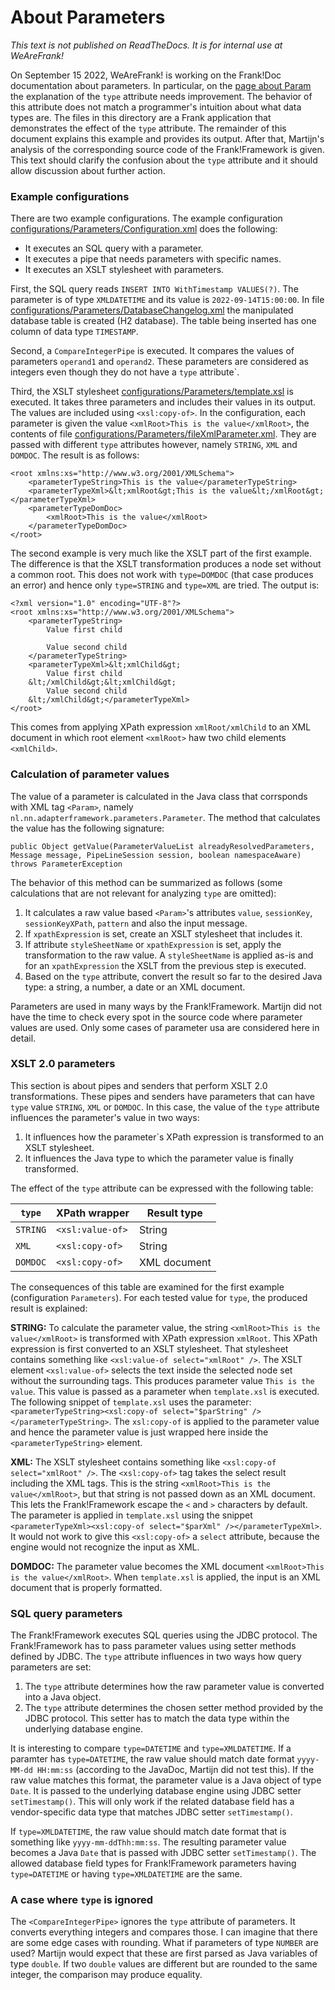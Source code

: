 # About Parameters

*This text is not published on ReadTheDocs. It is for internal use at WeAreFrank!*

On September 15 2022, WeAreFrank! is working on the Frank!Doc documentation about parameters. In particular, on the [page about Param](https://frankdoc.frankframework.org/#!/Other/Param) the explanation of the `type` attribute needs improvement. The behavior of this attribute does not match a programmer's intuition about what data types are. The files in this directory are a Frank application that demonstrates the effect of the `type` attribute. The remainder of this document explains this example and provides its output. After that, Martijn's analysis of the corresponding source code of the Frank!Framework is given. This text should clarify the confusion about the `type` attribute and it should allow discussion about further action.

### Example configurations

There are two example configurations. The example configuration [configurations/Parameters/Configuration.xml](/configurations/Parameters/Configuration.xml) does the following:

* It executes an SQL query with a parameter.
* It executes a pipe that needs parameters with specific names.
* It executes an XSLT stylesheet with parameters.

First, the SQL query reads `INSERT INTO WithTimestamp VALUES(?)`. The parameter is of type `XMLDATETIME` and its value is `2022-09-14T15:00:00`. In file [configurations/Parameters/DatabaseChangelog.xml](/configurations/Parameters/DatabaseChangelog.xml) the manipulated database table is created (H2 database). The table being inserted has one column of data type `TIMESTAMP`.

Second, a `CompareIntegerPipe` is executed. It compares the values of parameters `operand1` and `operand2`. These parameters are considered as integers even though they do not have a `type` attribute`.

Third, the XSLT stylesheet [configurations/Parameters/template.xsl](/configurations/Parameters/template.xsl) is executed. It takes three parameters and includes their values in its output. The values are included using `<xsl:copy-of>`. In the configuration, each parameter is given the value `<xmlRoot>This is the value</xmlRoot>`, the contents of file [configurations/Parameters/fileXmlParameter.xml](/configurations/Parameters/fileXmlParameter.xml). They are passed with different `type` attributes however, namely `STRING`, `XML` and `DOMDOC`. The result is as follows:

```<?xml version="1.0" encoding="UTF-8"?>
<root xmlns:xs="http://www.w3.org/2001/XMLSchema">
	<parameterTypeString>This is the value</parameterTypeString>
	<parameterTypeXml>&lt;xmlRoot&gt;This is the value&lt;/xmlRoot&gt;</parameterTypeXml>
	<parameterTypeDomDoc>
		<xmlRoot>This is the value</xmlRoot>
	</parameterTypeDomDoc>
</root>
```

The second example is very much like the XSLT part of the first example. The difference is that the XSLT transformation produces a node set without a common root. This does not work with `type=DOMDOC` (that case produces an error) and hence only `type=STRING` and `type=XML` are tried. The output is:

```
<?xml version="1.0" encoding="UTF-8"?>
<root xmlns:xs="http://www.w3.org/2001/XMLSchema">
	<parameterTypeString>
        Value first child
     
        Value second child
    </parameterTypeString>
	<parameterTypeXml>&lt;xmlChild&gt;
        Value first child
    &lt;/xmlChild&gt;&lt;xmlChild&gt;
        Value second child
    &lt;/xmlChild&gt;</parameterTypeXml>
</root>
```

This comes from applying XPath expression `xmlRoot/xmlChild` to an XML document in which root element `<xmlRoot>` haw two child elements `<xmlChild>`.

### Calculation of parameter values

The value of a parameter is calculated in the Java class that corrsponds with XML tag `<Param>`, namely `nl.nn.adapterframework.parameters.Parameter`. The method that calculates the value has the following signature:

```
public Object getValue(ParameterValueList alreadyResolvedParameters, Message message, PipeLineSession session, boolean namespaceAware) throws ParameterException
```

The behavior of this method can be summarized as follows (some calculations that are not relevant for analyzing `type` are omitted):

1. It calculates a raw value based `<Param>`'s attributes `value`, `sessionKey`, `sessionKeyXPath`, `pattern` and also the input message.
1. If `xpathExpression` is set, create an XSLT stylesheet that includes it.
1. If attribute `styleSheetName` or `xpathExpression` is set, apply the transformation to the raw value. A `styleSheetName` is applied as-is and for an `xpathExpression` the XSLT from the previous step is executed.
1. Based on the `type` attribute, convert the result so far to the desired Java type: a string, a number, a date or an XML document.

Parameters are used in many ways by the Frank!Framework. Martijn did not have the time to check every spot in the source code where parameter values are used. Only some cases of parameter usa are considered here in detail.

### XSLT 2.0 parameters

This section is about pipes and senders that perform XSLT 2.0 transformations. These pipes and senders have parameters that can have `type` value `STRING`, `XML` or `DOMDOC`. In this case, the value of the `type` attribute influences the parameter's value in two ways:

1. It influences how the parameter`s XPath expression is transformed to an XSLT stylesheet.
1. It influences the Java type to which the parameter value is finally transformed.

The effect of the `type` attribute can be expressed with the following table:

`type` | XPath wrapper | Result type
------ | ------------- | -----------
``STRING`` | ``<xsl:value-of>`` | String
``XML`` | ``<xsl:copy-of>`` | String
``DOMDOC`` | ``<xsl:copy-of>`` | XML document

The consequences of this table are examined for the first example (configuration `Parameters`). For each tested value for `type`, the produced result is explained:

**STRING:** To calculate the parameter value, the string `<xmlRoot>This is the value</xmlRoot>` is transformed with XPath expression `xmlRoot`. This XPath expression is first converted to an XSLT stylesheet. That stylesheet contains something like `<xsl:value-of select="xmlRoot" />`. The XSLT element `<xsl:value-of>` selects the text inside the selected node set without the surrounding tags. This produces parameter value `This is the value`. This value is passed as a parameter when `template.xsl` is executed. The following snippet of `template.xsl` uses the parameter: `<parameterTypeString><xsl:copy-of select="$parString" /></parameterTypeString>`. The `xsl:copy-of` is applied to the parameter value and hence the parameter value is just wrapped here inside the `<parameterTypeString>` element.

**XML:** The XSLT stylesheet contains something like `<xsl:copy-of select="xmlRoot" />`. The `<xsl:copy-of>` tag takes the select result including the XML tags. This is the string `<xmlRoot>This is the value</xmlRoot>`, but that string is not passed down as an XML document. This lets the Frank!Framework escape the `<` and `>` characters by default. The parameter is applied in `template.xsl` using the snippet `<parameterTypeXml><xsl:copy-of select="$parXml" /></parameterTypeXml>`. It would not work to give this `<xsl:copy-of>` a `select` attribute, because the engine would not recognize the input as XML.

**DOMDOC:** The parameter value becomes the XML document `<xmlRoot>This is the value</xmlRoot>`. When `template.xsl` is applied, the input is an XML document that is properly formatted.

### SQL query parameters

The Frank!Framework executes SQL queries using the JDBC protocol. The Frank!Framework has to pass parameter values using setter methods defined by JDBC. The `type` attribute influences in two ways how query parameters are set:

1. The `type` attribute determines how the raw parameter value is converted into a Java object.
1. The `type` attribute determines the chosen setter method provided by the JDBC protocol. This setter has to match the data type within the underlying database engine.

It is interesting to compare `type=DATETIME` and `type=XMLDATETIME`. If a paramter has `type=DATETIME`, the raw value should match date format `yyyy-MM-dd HH:mm:ss` (according to the JavaDoc, Martijn did not test this). If the raw value matches this format, the parameter value is a Java object of type `Date`. It is passed to the underlying database engine using JDBC setter `setTimestamp()`. This will only work if the related database field has a vendor-specific data type that matches JDBC setter `setTimestamp()`.

If `type=XMLDATETIME`, the raw value should match date format that is something like `yyyy-mm-ddThh:mm:ss`. The resulting parameter value becomes a Java `Date` that is passed with JDBC setter `setTimestamp()`. The allowed database field types for Frank!Framework parameters having `type=DATETIME` or having `type=XMLDATETIME` are the same.

### A case where `type` is ignored

The `<CompareIntegerPipe>` ignores the `type` attribute of parameters. It converts everything integers and compares those. I can imagine that there are some edge cases with rounding. What if parameters of type `NUMBER` are used? Martijn would expect that these are first parsed as Java variables of type `double`. If two `double` values are different but are rounded to the same integer, the comparison may produce equality.
